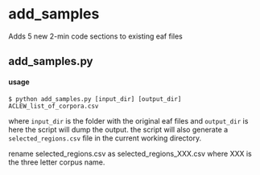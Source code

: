 # add_samples
Adds 5 new 2-min code sections to existing eaf files

## add_samples.py

#### usage

```
$ python add_samples.py [input_dir] [output_dir] ACLEW_list_of_corpora.csv
```

where ```input_dir``` is the folder with the original eaf files and ```output_dir``` is here the script will dump the output. the script will also generate a ```selected_regions.csv``` file in the current working directory.

rename selected_regions.csv as selected_regions_XXX.csv where XXX is the three letter corpus name.
